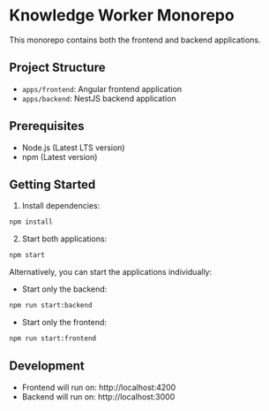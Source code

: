 # Knowledge Worker Monorepo

This monorepo contains both the frontend and backend applications.

## Project Structure

- `apps/frontend`: Angular frontend application
- `apps/backend`: NestJS backend application

## Prerequisites

- Node.js (Latest LTS version)
- npm (Latest version)

## Getting Started

1. Install dependencies:
```bash
npm install
```

2. Start both applications:
```bash
npm start
```

Alternatively, you can start the applications individually:

- Start only the backend:
```bash
npm run start:backend
```

- Start only the frontend:
```bash
npm run start:frontend
```

## Development

- Frontend will run on: http://localhost:4200
- Backend will run on: http://localhost:3000
